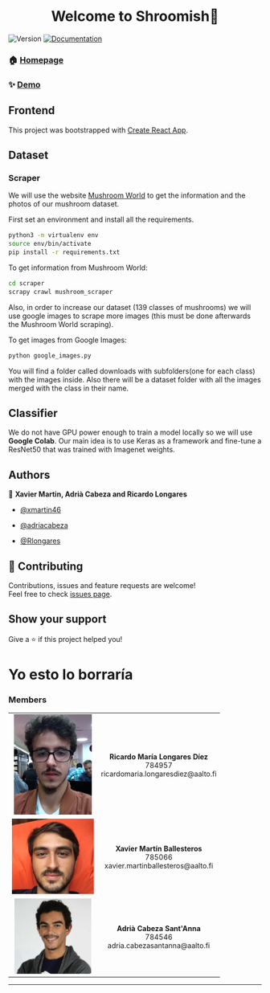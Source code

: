 <h1 align="center">Welcome to Shroomish👋</h1>
<p>
  <img alt="Version" src="https://img.shields.io/badge/version-0.1.0-blue.svg?cacheSeconds=2592000" />
  <a href="https://github.com/xmartin46/mushroomClassifier/blob/master/README.md" target="_blank">
    <img alt="Documentation" src="https://img.shields.io/badge/documentation-yes-brightgreen.svg" />
  </a>
</p>

### 🏠 [Homepage](https://github.com/xmartin46/mushroomClassifier)
### ✨ [Demo](shroomish.ml)

## Frontend 
This project was bootstrapped with [Create React App](https://github.com/facebook/create-react-app).

## Dataset

### Scraper
We will use the website [Mushroom World](http://www.mushroom.world/home/index) to get the information and the photos of our mushroom dataset. 

First set an environment and install all the requirements. 

```bash
python3 -m virtualenv env
source env/bin/activate
pip install -r requirements.txt
```

To get information from Mushroom World:
```bash
cd scraper
scrapy crawl mushroom_scraper
```
Also, in order to increase our dataset (139 classes of mushrooms) we will use google images to scrape more images (this must be done afterwards the Mushroom World scraping).

To get images from Google Images:
```bash
python google_images.py
```
You will find a folder called downloads with subfolders(one for each class) with the images inside. Also there will be a dataset folder with all the images merged with the class in their name.

## Classifier

We do not have GPU power enough to train a model locally so we will use **Google Colab**. Our main idea is to use Keras as a framework and fine-tune a ResNet50 that was trained with Imagenet weights.

## Authors

👤 **Xavier Martin, Adrià Cabeza and Ricardo Longares**

-  [@xmartin46](https://github.com/xmartin46)

- [@adriacabeza](https://github.com/adriacabeza)

- [@Rlongares](https://github.com/Rlongares)

## 🤝 Contributing

Contributions, issues and feature requests are welcome!<br />Feel free to check [issues page](https://github.com/xmartin46/mushroomClassifier/issues).

## Show your support

Give a ⭐️ if this project helped you!

# Yo esto lo borraría
### Members

<table align="center">
    <tr>
        <td align="center"><img src="./docs/images/ricardo.jpeg"   height="200"></td>
        <td align="center"><b>Ricardo María Longares Díez</b>
        <br>
        	784957
        <br>
        	ricardomaria.longaresdiez@aalto.fi
        </td>
    </tr>
    <tr>
        <td align="center"><img src="./docs/images/xavier.jpeg"  height="150"></td>
        <td align="center"><b>Xavier Martín Ballesteros</b> 
        <br>
        	785066 
        <br>
        	xavier.martinballesteros@aalto.fi
        </td>
    </tr>
     <tr>
        <td align="center"><img src="./docs/images/adria.jpeg"   height="150"></td>
      	<td align="center"><b>Adrià Cabeza Sant'Anna</b> 
        <br>
        	784546 
        <br>
        	adria.cabezasantanna@aalto.fi
        </td>
    </tr>
</table>


***
